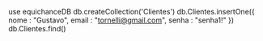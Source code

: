 use equichanceDB
db.createCollection('Clientes')
db.Clientes.insertOne({
        nome : "Gustavo",
        email : "tornelli@gmail.com",
        senha : "senha1!"
})
db.Clientes.find()